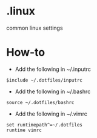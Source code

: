 # .linux
common linux settings

# How-to
* Add the following in ~/.inputrc
```
$include ~/.dotfiles/inputrc
```
* Add the following in ~/.bashrc
```
source ~/.dotfiles/bashrc
```
* Add the following in ~/.vimrc
```
set runtimepath^=~/.dotfiles
runtime vimrc
```



